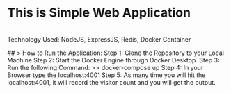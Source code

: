 # This is Simple Web Application 
<br>
Technology Used: NodeJS, ExpressJS, Redis, Docker Container
</br>
<p>
## > How to Run the Application:
Step 1: Clone the Repository to your Local Machine
Step 2: Start the Docker Engine through Docker Desktop.
Step 3: Run the following Command:
        >> docker-compose up
Step 4: In your Browser type the localhost:4001
Step 5: As many time you will hit the localhost:4001, it will record the visitor count and you will get the output.
</p>
